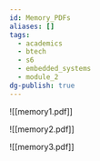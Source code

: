 ```yaml
---
id: Memory_PDFs
aliases: []
tags:
  - academics
  - btech
  - s6
  - embedded_systems
  - module_2
dg-publish: true
---
```

![[memory1.pdf]]

![[memory2.pdf]]

![[memory3.pdf]]